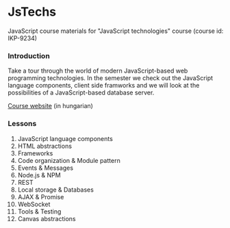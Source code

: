 # JsTechs
JavaScript course materials for "JavaScript technologies" course (course id: IKP-9234)

### Introduction
Take a tour through the world of modern JavaScript-based web programming technologies. In the semester we check out the JavaScript language components, client side framworks and we will look at the possibilities of a JavaScript-based database server.

[Course website](http://webprogramozas.inf.elte.hu/jstech.html) (in hungarian)

### Lessons
1. JavaScript language components
2. HTML abstractions
3. Frameworks
4. Code organization & Module pattern
5. Events & Messages
6. Node.js & NPM
7. REST
8. Local storage & Databases
9. AJAX & Promise
10. WebSocket
11. Tools & Testing
12. Canvas abstractions
